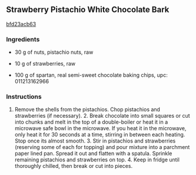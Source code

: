 ## Strawberry Pistachio White Chocolate Bark

[bfd23acb63](http://tastykitchen.com/recipes/desserts/strawberry-pistachio-white-chocolate-bark/)

### Ingredients

 - 30 g of nuts, pistachio nuts, raw

 - 10 g of strawberries, raw

 - 100 g of spartan, real semi-sweet chocolate baking chips, upc: 011213162966

### Instructions

1. Remove the shells from the pistachios. Chop pistachios and strawberries (if necessary). 2. Break chocolate into small squares or cut into chunks and melt in the top of a double-boiler or heat it in a microwave safe bowl in the microwave. If you heat it in the microwave, only heat it for 30 seconds at a time, stirring in between each heating. Stop once its almost smooth. 3. Stir in pistachios and strawberries (reserving some of each for topping) and pour mixture into a parchment paper lined pan. Spread it out and flatten with a spatula. Sprinkle remaining pistachios and strawberries on top. 4. Keep in fridge until thoroughly chilled, then break or cut into pieces.